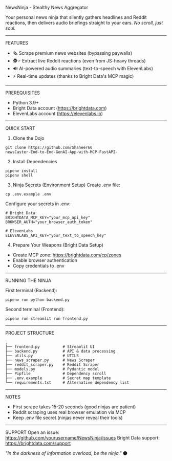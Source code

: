NewsNinja - Stealthy News Aggregator

Your personal news ninja that silently gathers headlines and Reddit reactions, then delivers audio briefings straight to your ears. *No scroll, just soul.*

---
FEATURES
- 🗞️ Scrape premium news websites (bypassing paywalls)
- 🕵️♂️ Extract live Reddit reactions (even from JS-heavy threads)
- 🔊 AI-powered audio summaries (text-to-speech with ElevenLabs)
- ⚡ Real-time updates (thanks to Bright Data's MCP magic)

---
PREREQUISITES
- Python 3.9+
- Bright Data account (https://brightdata.com)
- ElevenLabs account (https://elevenlabs.io)

---
QUICK START

1. Clone the Dojo
```
git clone https://github.com/Shaheer66
newsCaster-End-to-End-GenAI-App-with-MCP-FastAPI-
```

2. Install Dependencies
```
pipenv install
pipenv shell
```

3. Ninja Secrets (Environment Setup)
Create .env file:
```
cp .env.example .env
```

Configure your secrets in .env:
```
# Bright Data
BRIGHTDATA_MCP_KEY="your_mcp_api_key"
BROWSER_AUTH="your_browser_auth_token"

# ElevenLabs 
ELEVENLABS_API_KEY="your_text_to_speech_key"
```

4. Prepare Your Weapons (Bright Data Setup)
- Create MCP zone: https://brightdata.com/cp/zones
- Enable browser authentication
- Copy credentials to .env

---
RUNNING THE NINJA

First terminal (Backend):
```
pipenv run python backend.py
```

Second terminal (Frontend):
```
pipenv run streamlit run frontend.py
```

---
PROJECT STRUCTURE
```
.
├── frontend.py          # Streamlit UI
├── backend.py           # API & data processing  
├── utils.py             # UTILS  
├── news_scraper.py      # News Scraper  
├── reddit_scraper.py    # Reddit Scraper  
├── models.py            # Pydantic model
├── Pipfile              # Dependency scroll
├── .env.example         # Secret map template
└── requirements.txt     # Alternative dependency list
```

---
NOTES
- First scrape takes 15-20 seconds (good ninjas are patient)
- Reddit scraping uses real browser emulation via MCP
- Keep .env file secret (ninjas never reveal their tools)

---
SUPPORT
Open an issue: https://github.com/yourusername/NewsNinja/issues
Bright Data support: https://brightdata.com/support

*"In the darkness of information overload, be the ninja."* 🌑
